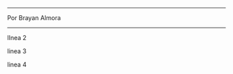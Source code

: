 *************************************************
Por Brayan Almora
*************************************************

lInea 2

linea 3

linea 4